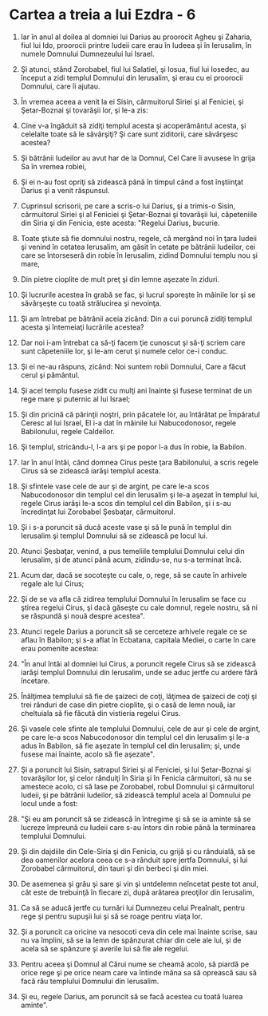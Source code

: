 # Cartea a treia a lui Ezdra - 6

1. Iar în anul al doilea al domniei lui Darius au proorocit Agheu şi Zaharia, fiul lui Ido, proorocii printre Iudeii care erau în Iudeea şi în Ierusalim, în numele Domnului Dumnezeului lui Israel. 

2. Şi atunci, stând Zorobabel, fiul lui Salatiel, şi Iosua, fiul lui Iosedec, au început a zidi templul Domnului din Ierusalim, şi erau cu ei proorocii Domnului, care îi ajutau. 

3. În vremea aceea a venit la ei Sisin, cârmuitorul Siriei şi al Feniciei, şi Şetar-Boznai şi tovarăşii lor, şi le-a zis: 

4. Cine v-a îngăduit să zidiţi templul acesta şi acoperământul acesta, şi celelalte toate să le săvârşiţi? Şi care sunt ziditorii, care săvârşesc acestea?

5. Şi bătrânii Iudeilor au avut har de la Domnul, Cel Care îi avusese în grija Sa în vremea robiei, 

6. Şi ei n-au fost opriţi să zidească până în timpul când a fost înştiinţat Darius şi a venit răspunsul. 

7. Cuprinsul scrisorii, pe care a scris-o lui Darius, şi a trimis-o Sisin, cârmuitorul Siriei şi al Feniciei şi Şetar-Boznai şi tovarăşii lui, căpeteniile din Siria şi din Fenicia, este acesta: "Regelui Darius, bucurie. 

8. Toate ştiute să fie domnului nostru, regele, că mergând noi în ţara Iudeii şi venind în cetatea Ierusalim, am găsit în cetate pe bătrânii Iudeilor, cei care se întorseseră din robie în Ierusalim, zidind Domnului templu nou şi mare, 

9. Din pietre cioplite de mult preţ şi din lemne aşezate în ziduri. 

10. Şi lucrurile acestea în grabă se fac, şi lucrul sporeşte în mâinile lor şi se săvârşeşte cu toată strălucirea şi nevoinţa. 

11. Şi am întrebat pe bătrânii aceia zicând: Din a cui poruncă zidiţi templul acesta şi întemeiaţi lucrările acestea? 

12. Dar noi i-am întrebat ca să-ţi facem ţie cunoscut şi să-ţi scriem care sunt căpeteniile lor, şi le-am cerut şi numele celor ce-i conduc. 

13. Şi ei ne-au răspuns, zicând: Noi suntem robii Domnului, Care a făcut cerul şi pământul. 

14. Şi acel templu fusese zidit cu mulţi ani înainte şi fusese terminat de un rege mare şi puternic al lui Israel; 

15. Şi din pricină că părinţii noştri, prin păcatele lor, au întărâtat pe Împăratul Ceresc al lui Israel, El i-a dat în mâinile lui Nabucodonosor, regele Babilonului, regele Caldeilor. 

16. Şi templul, stricându-l, l-a ars şi pe popor l-a dus în robie, la Babilon. 

17. Iar în anul întâi, când domnea Cirus peste ţara Babilonului, a scris regele Cirus să se zidească iarăşi templul acesta. 

18. Şi sfintele vase cele de aur şi de argint, pe care le-a scos Nabucodonosor din templul cel din Ierusalim şi le-a aşezat în templul lui, regele Cirus iarăşi le-a scos din templul cel din Babilon, şi i s-au încredinţat lui Zorobabel Şesbaţar, cârmuitorul. 

19. Şi i s-a poruncit să ducă aceste vase şi să le pună în templul din Ierusalim şi templul Domnului să se zidească pe locul lui. 

20. Atunci Şesbaţar, venind, a pus temeliile templului Domnului celui din Ierusalim, şi de atunci până acum, zidindu-se, nu s-a terminat încă. 

21. Acum dar, dacă se socoteşte cu cale, o, rege, să se caute în arhivele regale ale lui Cirus; 

22. Şi de se va afla că zidirea templului Domnului în Ierusalim se face cu ştirea regelui Cirus, şi dacă găseşte cu cale domnul, regele nostru, să ni se răspundă şi nouă despre acestea". 

23. Atunci regele Darius a poruncit să se cerceteze arhivele regale ce se aflau în Babilon; şi s-a aflat în Ecbatana, capitala Mediei, o carte în care erau pomenite acestea: 

24. "În anul întâi al domniei lui Cirus, a poruncit regele Cirus să se zidească iarăşi templul Domnului din Ierusalim, unde se aduc jertfe cu ardere fără încetare. 

25. Înălţimea templului să fie de şaizeci de coţi, lăţimea de şaizeci de coţi şi trei rânduri de case din pietre cioplite, şi o casă de lemn nouă, iar cheltuiala să fie făcută din vistieria regelui Cirus. 

26. Şi vasele cele sfinte ale templului Domnului, cele de aur şi cele de argint, pe care le-a scos Nabucodonosor din templul cel din Ierusalim şi le-a adus în Babilon, să fie aşezate în templul cel din Ierusalim; şi, unde fusese mai înainte, acolo să fie aşezate". 

27. Şi a poruncit lui Sisin, satrapul Siriei şi al Feniciei, şi lui Şetar-Boznai şi tovarăşilor lor, şi celor rânduiţi în Siria şi în Fenicia cârmuitori, să nu se amestece acolo, ci să lase pe Zorobabel, robul Domnului şi cârmuitorul Iudeii, şi pe bătrânii Iudeilor, să zidească templul acela al Domnului pe locul unde a fost: 

28. "Şi eu am poruncit să se zidească în întregime şi să se ia aminte să se lucreze împreună cu Iudeii care s-au întors din robie până la terminarea templului Domnului. 

29. Şi din dajdiile din Cele-Siria şi din Fenicia, cu grijă şi cu rânduială, să se dea oamenilor acelora ceea ce s-a rânduit spre jertfa Domnului, şi lui Zorobabel cârmuitorul, din tauri şi din berbeci şi din miei. 

30. De asemenea şi grâu şi sare şi vin şi untdelemn neîncetat peste tot anul, cât este de trebuinţă în fiecare zi, după arătarea preoţilor din Ierusalim, 

31. Ca să se aducă jertfe cu turnări lui Dumnezeu celui Preaînalt, pentru rege şi pentru supuşii lui şi să se roage pentru viaţa lor. 

32. Şi a poruncit ca oricine va nesocoti ceva din cele mai înainte scrise, sau nu va împlini, să se ia lemn de spânzurat chiar din cele ale lui, şi de acela să se spânzure şi averile lui să fie ale regelui. 

33. Pentru aceea şi Domnul al Cărui nume se cheamă acolo, să piardă pe orice rege şi pe orice neam care va întinde mâna sa să oprească sau să facă rău templului Domnului din Ierusalim. 

34. Şi eu, regele Darius, am poruncit să se facă acestea cu toată luarea aminte". 


